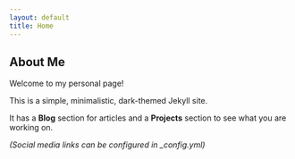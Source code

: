 ```yaml
---
layout: default
title: Home
---
```


## About Me

Welcome to my personal page!

This is a simple, minimalistic, dark-themed Jekyll site.

It has a **Blog** section for articles and a **Projects** section to see what you are working on.

*(Social media links can be configured in _config.yml)*
